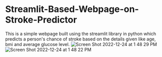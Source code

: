 # Streamlit-Based-Webpage-on-Stroke-Predictor
This is a simple webpage built using the streamlit library in python which predicts a person's chance of stroke based on the details given like age, bmi and average glucose level. 
![Screen Shot 2022-12-24 at 1 48 29 PM](https://user-images.githubusercontent.com/77181006/209427677-c3324750-e63e-4990-9b99-9a0b3aaa6b08.png)
![Screen Shot 2022-12-24 at 1 48 22 PM](https://user-images.githubusercontent.com/77181006/209427679-72792be4-b2de-431d-83c4-798cc918bd04.png)
